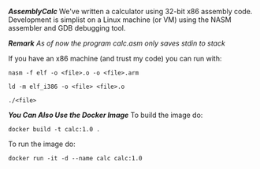 ***AssemblyCalc***
We've written a calculator using 32-bit x86 assembly code. Development is simplist on a Linux
machine (or VM) using the NASM assembler and GDB debugging tool.

***Remark***
*As of now the program calc.asm only saves stdin to stack*

If you have an x86 machine (and trust my code) you can run with:
```
nasm -f elf -o <file>.o -o <file>.arm 
```
```
ld -m elf_i386 -o <file> <file>.o
```
```
./<file>
```

***You Can Also Use the Docker Image***
To build the image do:

```
docker build -t calc:1.0 .
```

To run the image do:

```
docker run -it -d --name calc calc:1.0
```
